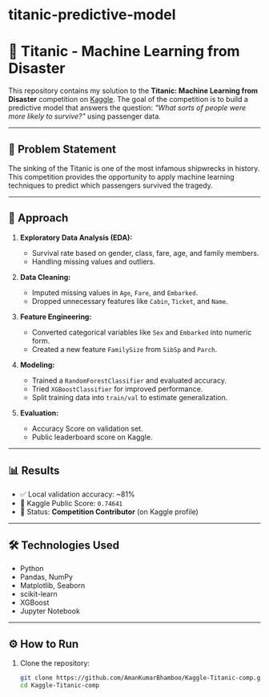 # titanic-predictive-model
# 🚢 Titanic - Machine Learning from Disaster

This repository contains my solution to the **Titanic: Machine Learning from Disaster** competition on [Kaggle](https://www.kaggle.com/competitions/titanic). The goal of the competition is to build a predictive model that answers the question: *"What sorts of people were more likely to survive?"* using passenger data.

---

## 🧠 Problem Statement

The sinking of the Titanic is one of the most infamous shipwrecks in history. This competition provides the opportunity to apply machine learning techniques to predict which passengers survived the tragedy.

---

## 🚀 Approach

1. **Exploratory Data Analysis (EDA):**
   - Survival rate based on gender, class, fare, age, and family members.
   - Handling missing values and outliers.

2. **Data Cleaning:**
   - Imputed missing values in `Age`, `Fare`, and `Embarked`.
   - Dropped unnecessary features like `Cabin`, `Ticket`, and `Name`.

3. **Feature Engineering:**
   - Converted categorical variables like `Sex` and `Embarked` into numeric form.
   - Created a new feature `FamilySize` from `SibSp` and `Parch`.

4. **Modeling:**
   - Trained a `RandomForestClassifier` and evaluated accuracy.
   - Tried `XGBoostClassifier` for improved performance.
   - Split training data into `train/val` to estimate generalization.

5. **Evaluation:**
   - Accuracy Score on validation set.
   - Public leaderboard score on Kaggle.

---

## 📊 Results

- ✅ Local validation accuracy: ~81%
- 🏁 Kaggle Public Score: `0.74641`
- 👤 Status: **Competition Contributor** (on Kaggle profile)

---

## 🛠 Technologies Used

- Python
- Pandas, NumPy
- Matplotlib, Seaborn
- scikit-learn
- XGBoost
- Jupyter Notebook

---

## ⚙️ How to Run

1. Clone the repository:
   ```bash
   git clone https://github.com/AmanKumarBhamboo/Kaggle-Titanic-comp.git
   cd Kaggle-Titanic-comp

